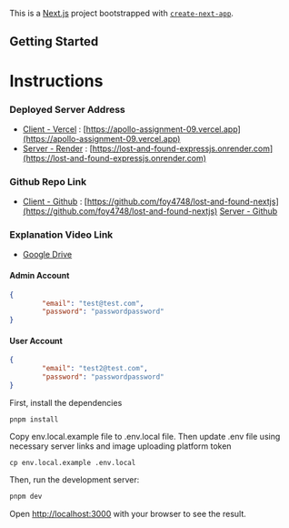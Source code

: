 This is a [Next.js](https://nextjs.org/) project bootstrapped with [`create-next-app`](https://github.com/vercel/next.js/tree/canary/packages/create-next-app).

## Getting Started

# Instructions

### Deployed Server Address
- [Client - Vercel](https://apollo-assignment-09.vercel.app) : [https://apollo-assignment-09.vercel.app](https://apollo-assignment-09.vercel.app)
- [Server - Render](https://lost-and-found-expressjs.onrender.com) : [https://lost-and-found-expressjs.onrender.com](https://lost-and-found-expressjs.onrender.com)

### Github Repo Link
- [Client - Github](https://github.com/foy4748/lost-and-found-nextjs) : [https://github.com/foy4748/lost-and-found-nextjs](https://github.com/foy4748/lost-and-found-nextjs) 
[Server - Github](https://github.com/Porgramming-Hero-web-course/l2-b2-fullstack-track-assignment-8-foy4748)

### Explanation Video Link
- [Google Drive]()


#### Admin Account
```json
{
        "email": "test@test.com",
        "password": "passwordpassword"
}
```

#### User Account
```json
{
        "email": "test2@test.com",
        "password": "passwordpassword"
}
```
First, install the dependencies
```console
pnpm install
```

Copy env.local.example file to .env.local file. Then update .env file using necessary server links and image uploading platform token
```console
cp env.local.example .env.local
```

Then, run the development server:

```bash
pnpm dev
```

Open [http://localhost:3000](http://localhost:3000) with your browser to see the result.

